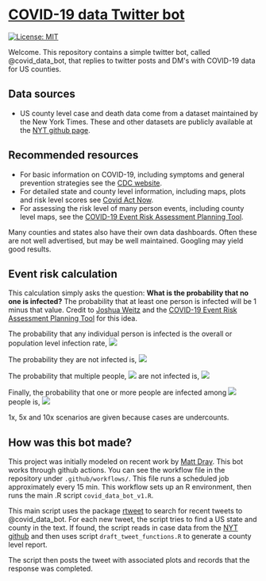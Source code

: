 # [COVID-19 data Twitter bot](https://twitter.com/covid_data_bot)

[![License: MIT](https://img.shields.io/badge/License-MIT-yellow.svg)](https://opensource.org/licenses/MIT) 

Welcome. This repository contains a simple twitter bot, called @covid_data_bot, that replies to twitter posts and DM's with COVID-19 data for US counties.

## Data sources

* US county level case and death data come from a dataset maintained by the New York Times. These and other datasets are publicly available at the [NYT github page](https://github.com/nytimes/covid-19-data).

## Recommended resources

* For basic information on COVID-19, including symptoms and general prevention strategies see the [CDC website](https://www.cdc.gov/coronavirus/2019-ncov/index.html).
* For detailed state and county level information, including maps, plots and risk level scores see [Covid Act Now](https://covidactnow.org/).
* For assessing the risk level of many person events, including county level maps, see the [COVID-19 Event Risk Assessment Planning Tool](https://covid19risk.biosci.gatech.edu/).

Many counties and states also have their own data dashboards. Often these are not well advertised, but may be well maintained. Googling may yield good results. 

## Event risk calculation 

This calculation simply asks the question: **What is the probability that no one is infected?** The probability that at least one person is infected will be 1 minus that value. Credit to [Joshua Weitz](https://twitter.com/joshuasweitz) and the [COVID-19 Event Risk Assessment Planning Tool](https://covid19risk.biosci.gatech.edu/) for this idea.

The probability that any individual person is infected is the overall or population level infection rate, <img src="https://render.githubusercontent.com/render/math?math=p_i">

The probability they are not infected is, <img src="https://render.githubusercontent.com/render/math?math=1 - p_i">

The probability that multiple people, <img src="https://render.githubusercontent.com/render/math?math=n"> are not infected is, <img src="https://render.githubusercontent.com/render/math?math=(1 - p_i)^n">

Finally, the probability that one or more people are infected among <img src="https://render.githubusercontent.com/render/math?math=n"> people is, <img src="https://render.githubusercontent.com/render/math?math=1 - (1 - p_i)^n">

1x, 5x and 10x scenarios are given because cases are undercounts. 

## How was this bot made?

This project was initially modeled on recent work by [Matt Dray](https://www.rostrum.blog/2020/09/21/londonmapbot/#fn2). This bot works through github actions. You can see the workflow file in the repository under `.github/workflows/`. This file runs a scheduled job approximately every 15 min. This workflow sets up an R environment, then runs the main .R script `covid_data_bot_v1.R`. 

This main script uses the package [rtweet](https://github.com/ropensci/rtweet) to search for recent tweets to @covid_data_bot. For each new tweet, the script tries to find a US state and county in the text. If found, the script reads in case data from the [NYT github](https://github.com/nytimes/covid-19-data) and then uses script `draft_tweet_functions.R` to generate a county level report.

The script then posts the tweet with associated plots and records that the response was completed. 



